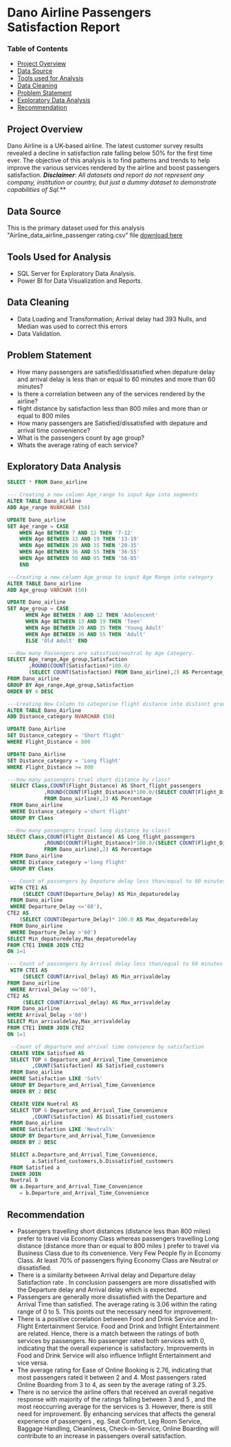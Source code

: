 # Dano Airline Passengers Satisfaction Report

### Table of Contents
- [Project Overview](#project-overview)
- [Data Source](#data-source)
- [Tools used for Analysis](#tools-used-for-analysis)
- [Data Cleaning](#data-cleaning)
- [Problem Statement](#problem-statement)
- [Exploratory Data Analysis](#exploratory-data-analysis)
- [Recommendation](#recommendation)

## Project Overview
Dano Airline is a UK-based airline. The latest customer survey results revealed a decline in satisfaction rate falling below 50% for the first time ever. The objective of this analysis is to find patterns and trends to help improve the various services rendered by the airline and boost passengers satisfaction.
**_Disclaimer_**: _All datasets and report do not represent any company, institution or country, but just a dummy dataset to demonstrate capabilities of Sql._**
 
## Data Source
This is the primary dataset used for this analysis "Airline_data_airline_passenger rating.csv" file [download here](https://docs.google.com/spreadsheets/d/15Kp-2yfQFNRGJPNOkpMwG-OMX8xVZOJ5VL7f35v7sRQ/edit#gid=1647986900)

## Tools Used for Analysis
-  SQL Server for Exploratory Data Analysis.
-  Power BI for Data Visualization and Reports.

 ## Data Cleaning
 - Data Loading and Transformation; Arrival delay had 393 Nulls, and Median was used to correct this errors
-  Data Validation.
  
## Problem Statement
- How many passengers are satisfied/dissatisfied when depature delay and arrival delay is less than or equal to 60 minutes and more than 60 minutes?
- Is there a correlation between any of the services rendered by the airline?
- flight distance by satisfaction less than 800 miles and more than or equal to 800 miles
- How many passengers are Satisfied/dissatisfied with depature and arrival time convenience?
- What is the passengers count by age group?
- Whats the average rating of each service?


## Exploratory Data Analysis
```sql
SELECT * FROM Dano_airline

--- Creating a new column Age_range to input Age into segments
ALTER TABLE Dano_airline
ADD Age_range NVARCHAR (50)

UPDATE Dano_airline
SET Age_range = CASE
    WHEN Age BETWEEN 7 AND 12 THEN '7-12'
    WHEN Age BETWEEN 13 AND 19 THEN '13-19'
    WHEN Age BETWEEN 20 AND 35 THEN '20-35'
    WHEN Age BETWEEN 36 AND 55 THEN '36-55'
	WHEN Age BETWEEN 56 AND 85 THEN '56-85'
    END

---Creating a new column Age_group to input Age Range into category
ALTER TABLE Dano_airline
ADD Age_group VARCHAR (50)

UPDATE Dano_airline
SET Age_group = CASE
      WHEN Age BETWEEN 7 AND 12 THEN 'Adolescent'
      WHEN Age BETWEEN 13 AND 19 THEN 'Teen'
      WHEN Age BETWEEN 20 AND 35 THEN 'Young Adult'
      WHEN Age BETWEEN 36 AND 55 THEN 'Adult'
      ELSE 'Old Adult' END  

---How many Passengers are satisfied/neutral by Age Category.
SELECT Age_range,Age_group,Satisfaction
       ,ROUND(COUNT(Satisfaction)*100.0/
	   (SELECT COUNT(Satisfaction) FROM Dano_airline),2) AS Percentage_Count
FROM Dano_airline
GROUP BY Age_range,Age_group,Satisfaction
ORDER BY 4 DESC

---Creating New Column to categorise flight distance into distinct groups
ALTER TABLE Dano_Airline
ADD Distance_category NVARCHAR (50)

UPDATE Dano_Airline
SET Distance_category = 'Short flight'
WHERE Flight_Distance < 800

UPDATE Dano_Airline
SET Distance_category = 'Long flight'
WHERE Flight_Distance >= 800

---How many passengers trvel short distance by class?
 SELECT Class,COUNT(Flight_Distance) AS Short_flight_passengers
            ,ROUND(COUNT(Flight_Distance)*100.0/(SELECT COUNT(Flight_Distance) 
			FROM Dano_airline),2) AS Percentage
 FROM Dano_airline 
 WHERE Distance_category ='short flight'
 GROUP BY Class 

---How many passengers travel long distance by class?
SELECT Class,COUNT(Flight_Distance) AS Long_flight_passengers
            ,ROUND(COUNT(Flight_Distance)*100.0/(SELECT COUNT(Flight_Distance) 
			FROM Dano_airline),2) AS Percentage 
 FROM Dano_airline 
 WHERE Distance_category ='long flight'
 GROUP BY Class

--- Count of passengers by Depature delay less than/equal to 60 minutes and greater than 60 minutes
 WITH CTE1 AS
     (SELECT COUNT(Departure_Delay) AS Min_depaturedelay
 FROM Dano_airline
 WHERE Departure_Delay <='60'),
CTE2 AS
    (SELECT COUNT(Departure_Delay)* 100.0 AS Max_depaturedelay
 FROM Dano_airline
 WHERE Departure_Delay >'60')
SELECT Min_depaturedelay,Max_depaturedelay
FROM CTE1 INNER JOIN CTE2 
ON 1=1 

--- Count of passengers by Arrival delay less than/equal to 60 minutes and greater than 60 minutes
 WITH CTE1 AS 
     (SELECT COUNT(Arrival_Delay) AS Min_arrivaldelay
FROM Dano_airline
 WHERE Arrival_Delay <='60'),
CTE2 AS 
     (SELECT COUNT(Arrival_delay) AS Max_arrivaldelay
FROM Dano_airline
WHERE Arrival_Delay >'60')
SELECT Min_arrivaldelay,Max_arrivaldelay
FROM CTE1 INNER JOIN CTE2 
ON 1=1 

 --Count of departure and arrival time convience by satisfaction
 CREATE VIEW Satisfied AS 
 SELECT TOP 6 Departure_and_Arrival_Time_Convenience
        ,COUNT(Satisfaction) AS Satisfied_customers
 FROM Dano_airline
 WHERE Satisfaction LIKE 'Sat%'
 GROUP BY Departure_and_Arrival_Time_Convenience
 ORDER BY 2 DESC

 CREATE VIEW Nuetral AS 
 SELECT TOP 6 Departure_and_Arrival_Time_Convenience
        ,COUNT(Satisfaction) AS Dissatisfied_customers
 FROM Dano_airline
 WHERE Satisfaction LIKE 'Neutral%'
 GROUP BY Departure_and_Arrival_Time_Convenience
 ORDER BY 2 DESC

 SELECT a.Departure_and_Arrival_Time_Convenience,
        a.Satisfied_customers,b.Dissatisfied_customers
 FROM Satisfied a
 INNER JOIN
 Nuetral b
 ON a.Departure_and_Arrival_Time_Convenience 
    = b.Departure_and_Arrival_Time_Convenience
```

## Recommendation
- Passengers travelling short distances (distance less than 800 miles) prefer to travel via Economy Class whereas passengers travelling Long distance (distance more than or equal to 800 
  miles ) prefer to travel via Business Class due to its convenience. Very Few People fly in Economy Class. At least 70% of passengers flying Economy Class are Neutral or dissatisfied.
- There is a similarity between Arrival delay and Departure delay Satisfaction rate . In conclusion passengers are more dissatisfied with the Departure delay and Arrival delay which is 
 expected.
- Passengers are generally more dissatisfied with the Departure and Arrival Time than satisfied. The average rating is 3.06 within the rating range of 0 to 5. This points out the 
 necessary need for improvement.
- There is a positive correlation between Food and Drink Service and In-Flight Entertainment Service. Food and Drink and Inflight Entertainment are related. Hence,  there is a match 
 between the ratings of both services by passengers. No passenger rated both services with 0, indicating that the overall experience is satisfactory. Improvements in Food and Drink 
 Service will also influence Inflight Entertainment and vice versa.
- The average rating for Ease of Online Booking is 2.76, indicating that most passengers rated it between 2 and 4. Most passengers rated Online Boarding  from 3 to 4, as seen by the 
 average rating  of 3.25.
- There is no service the airline offers that received an overall negative response with majority of the ratings falling between 3  and  5 , and the most reoccurring average for the 
 services is 3. However, there is still need  for improvement. By enhancing services that affects  the general experience of passengers , eg. Seat Comfort, Leg Room Service, Baggage 
 Handling, Cleanliness, Check-in-Service, Online Boarding will contribute to an increase in passengers overall satisfaction.


